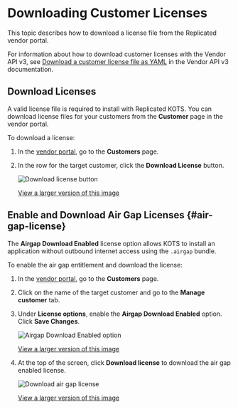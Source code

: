 # Downloading Customer Licenses

This topic describes how to download a license file from the Replicated vendor portal.

For information about how to download customer licenses with the Vendor API v3, see [Download a customer license file as YAML](https://replicated-vendor-api.readme.io/reference/downloadlicense) in the Vendor API v3 documentation.

## Download Licenses

A valid license file is required to install with Replicated KOTS. You can download license files for your customers from the **Customer** page in the vendor portal.

To download a license:

1. In the [vendor portal](https://vendor.replicated.com), go to the **Customers** page.
1. In the row for the target customer, click the **Download License** button.

    ![Download license button](/images/download-license-button.png)

    [View a larger version of this image](/images/download-license-button.png)

## Enable and Download Air Gap Licenses {#air-gap-license}

The **Airgap Download Enabled** license option allows KOTS to install an application without outbound internet access using the `.airgap` bundle.

To enable the air gap entitlement and download the license:

1. In the [vendor portal](https://vendor.replicated.com), go to the **Customers** page.

1. Click on the name of the target customer and go to the **Manage customer** tab.

1. Under **License options**, enable the **Airgap Download Enabled** option. Click **Save Changes**.

     ![Airgap Download Enabled option](/images/airgap-download-enabled.png)

     [View a larger version of this image](/images/airgap-download-enabled.png)

1. At the top of the screen, click **Download license** to download the air gap enabled license.

     ![Download air gap license](/images/download-airgap-license.png)

     [View a larger version of this image](/images/download-airgap-license.png)